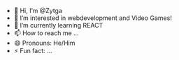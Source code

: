 - 👋 Hi, I’m @Zytga
- 👀 I’m interested in webdevelopment and Video Games!
- 🌱 I’m currently learning REACT
- 📫 How to reach me ...
- 😄 Pronouns: He/Him
- ⚡ Fun fact: ...

<!---
Zytga/Zytga is a ✨ special ✨ repository because its `README.md` (this file) appears on your GitHub profile.
You can click the Preview link to take a look at your changes.
--->
